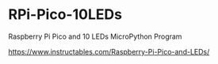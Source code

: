 # RPi-Pico-10LEDs
Raspberry Pi Pico and 10 LEDs
MicroPython Program

https://www.instructables.com/Raspberry-Pi-Pico-and-LEDs/
